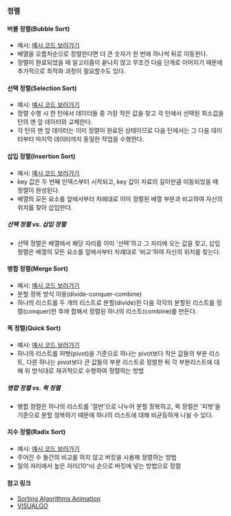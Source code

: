 ### 정렬

#### 버블 정렬(Bubble Sort)

- 예시: [예시 코드 보러가기](./2-bubbleSort.js)
- 배열을 오름차순으로 정렬한다면 더 큰 숫자가 한 번에 하나씩 뒤로 이동한다.
- 정렬이 완료되었을 때 알고리즘이 끝나지 않고 무조건 다음 단계로 이어지기 때문에 추가적으로 최적화 과정이 필요할수도 있다.

#### 선택 정렬(Selection Sort)

- 예시: [예시 코드 보러가기](./3-selectionSort.js)
- 정렬 수행 시 한 턴에서 데이터들 중 가장 작은 값을 찾고 각 턴에서 선택된 최소값을 턴의 맨 앞 데이터와 교체한다.
- 각 턴의 맨 앞 데이터는 이미 정렬이 완료된 상태이므로 다음 턴에서는 그 다음 데이터부터 마지막 데이터까지 동일한 작업을 수행한다.

#### 삽입 정렬(Insertion Sort)

- 예시: [예시 코드 보러가기](./4-insertionSort.js)
- key 값은 두 번째 인덱스부터 시작되고, key 값이 자료의 길이만큼 이동되었을 때 정렬이 완성된다.
- 배열의 모든 요소를 앞에서부터 차례대로 이미 정렬된 배열 부분과 비교하여 자신의 위치를 찾아 삽입한다.

##### 선택 정렬 vs. 삽입 정렬

- 선택 정렬은 배열에서 해당 자리를 이미 '선택'하고 그 자리에 오는 값을 찾고, 삽입 정렬은 배열의 모든 요소를 앞에서부터 차례대로 '비교'하여 자신의 위치를 찾는다.

#### 병합 정렬(Merge Sort)

- 예시: [예시 코드 보러가기](./5-mergeSort.js)
- 분할 정복 방식 이용(divide-conquer-combine)
- 하나의 리스트를 두 개의 리스트로 분할(divide)한 다음 각각의 분할된 리스트를 정렬(conquer)한 후에 합해서 정렬된 하나의 리스트(combine)를 만든다.

#### 퀵 정렬(Quick Sort)

- 예시: [예시 코드 보러가기](./6-quickSort.js)
- 하나의 리스트를 피벗(pivot)을 기준으로 하나는 pivot보다 작은 값들의 부분 리스트, 다른 하나는 pivot보다 큰 값들의 부분 리스트로 정렬한 뒤 각 부분리스트에 대해 위 방식대로 재귀적으로 수행하여 정렬하는 방법

##### 병합 정렬 vs. 퀵 정렬

- 병합 정렬은 하나의 리스트를 '절반'으로 나누어 분할 정복하고, 퀵 정렬은 '피벗'을 기준으로 분할 정복하기 때문에 하나의 리스트에 대해 비균등하게 나뉠 수 있다.

#### 지수 정렬(Radix Sort)

- 예시: [예시 코드 보러가기](./7-radixSort.js)
- 주어진 수 들간의 비교를 하지 않고 버킷을 사용해 정렬하는 방법
- 일의 자리에서 높은 자리(10^n) 순으로 버킷에 넣는 방법으로 정렬

#### 참고 링크

- [Sorting Algorithms Animation](https://www.toptal.com/developers/sorting-algorithms)
- [VISUALGO](https://visualgo.net/en/sorting?slide=1)
